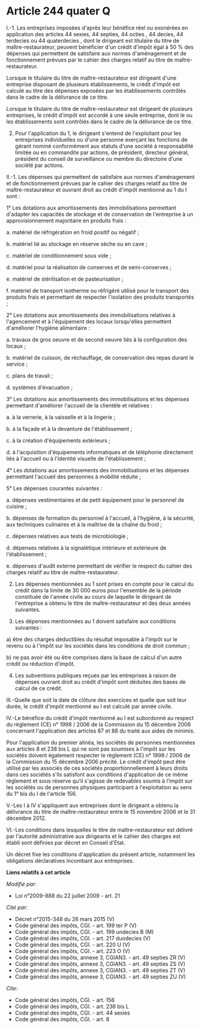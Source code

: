 # Article 244 quater Q

I.-1. Les entreprises imposées d'après leur bénéfice réel ou exonérées en application des articles 44 sexies, 44 septies, 44
octies , 44 decies, 44 terdecies ou 44 quaterdecies , dont le dirigeant est titulaire du titre de maître-restaurateur,
peuvent bénéficier d'un crédit d'impôt égal à 50 % des dépenses qui permettent de satisfaire aux normes d'aménagement et de
fonctionnement prévues par le cahier des charges relatif au titre de maître-restaurateur. 

Lorsque le titulaire du titre de maître-restaurateur est dirigeant d'une entreprise disposant de plusieurs établissements, le
crédit d'impôt est calculé au titre des dépenses exposées par les établissements contrôlés dans le cadre de la délivrance de
ce titre. 

Lorsque le titulaire du titre de maître-restaurateur est dirigeant de plusieurs entreprises, le crédit d'impôt est accordé à
une seule entreprise, dont le ou les établissements sont contrôlés dans le cadre de la délivrance de ce titre. 

2. Pour l'application du 1, le dirigeant s'entend de l'exploitant pour les entreprises individuelles ou d'une personne
exerçant les fonctions de gérant nommé conformément aux statuts d'une société à responsabilité limitée ou en commandite par
actions, de président, directeur général, président du conseil de surveillance ou membre du directoire d'une société par
actions. 

II.-1. Les dépenses qui permettent de satisfaire aux normes d'aménagement et de fonctionnement prévues par le cahier des
charges relatif au titre de maître-restaurateur et ouvrant droit au crédit d'impôt mentionné au 1 du I sont : 

1° Les dotations aux amortissements des immobilisations permettant d'adapter les capacités de stockage et de conservation de
l'entreprise à un approvisionnement majoritaire en produits frais : 

a. matériel de réfrigération en froid positif ou négatif ; 

b. matériel lié au stockage en réserve sèche ou en cave ; 

c. matériel de conditionnement sous vide ; 

d. matériel pour la réalisation de conserves et de semi-conserves ; 

e. matériel de stérilisation et de pasteurisation ; 

f. matériel de transport isotherme ou réfrigéré utilisé pour le transport des produits frais et permettant de respecter
l'isolation des produits transportés ; 

2° Les dotations aux amortissements des immobilisations relatives à l'agencement et à l'équipement des locaux lorsqu'elles
permettent d'améliorer l'hygiène alimentaire : 

a. travaux de gros oeuvre et de second oeuvre liés à la configuration des locaux ; 

b. matériel de cuisson, de réchauffage, de conservation des repas durant le service ; 

c. plans de travail ; 

d. systèmes d'évacuation ; 

3° Les dotations aux amortissements des immobilisations et les dépenses permettant d'améliorer l'accueil de la clientèle et
relatives : 

a. à la verrerie, à la vaisselle et à la lingerie ; 

b. à la façade et à la devanture de l'établissement ; 

c. à la création d'équipements extérieurs ; 

d. à l'acquisition d'équipements informatiques et de téléphonie directement liés à l'accueil ou à l'identité visuelle de
l'établissement ; 

4° Les dotations aux amortissements des immobilisations et les dépenses permettant l'accueil des personnes à mobilité
réduite ; 

5° Les dépenses courantes suivantes : 

a. dépenses vestimentaires et de petit équipement pour le personnel de cuisine ; 

b. dépenses de formation du personnel à l'accueil, à l'hygiène, à la sécurité, aux techniques culinaires et à la maîtrise de
la chaîne du froid ; 

c. dépenses relatives aux tests de microbiologie ; 

d. dépenses relatives à la signalétique intérieure et extérieure de l'établissement ; 

e. dépenses d'audit externe permettant de vérifier le respect du cahier des charges relatif au titre de maître-restaurateur. 

2. Les dépenses mentionnées au 1 sont prises en compte pour le calcul du crédit dans la limite de 30 000 euros pour
l'ensemble de la période constituée de l'année civile au cours de laquelle le dirigeant de l'entreprise a obtenu le titre de
maître-restaurateur et des deux années suivantes. 

3. Les dépenses mentionnées au 1 doivent satisfaire aux conditions suivantes : 

a) être des charges déductibles du résultat imposable à l'impôt sur le revenu ou à l'impôt sur les sociétés dans les
conditions de droit commun ; 

b) ne pas avoir été ou être comprises dans la base de calcul d'un autre crédit ou réduction d'impôt. 

4. Les subventions publiques reçues par les entreprises à raison de dépenses ouvrant droit au crédit d'impôt sont déduites
des bases de calcul de ce crédit. 

III.-Quelle que soit la date de clôture des exercices et quelle que soit leur durée, le crédit d'impôt mentionné au I est
calculé par année civile. 

IV.-Le bénéfice du crédit d'impôt mentionné au I est subordonné au respect du règlement (CE) n° 1998 / 2006 de la Commission
du 15 décembre 2006 concernant l'application des articles 87 et 88 du traité aux aides de minimis. 

Pour l'application du premier alinéa, les sociétés de personnes mentionnées aux articles 8 et 238 bis L qui ne sont pas
soumises à l'impôt sur les sociétés doivent également respecter le règlement (CE) n° 1998 / 2006 de la Commission du 15
décembre 2006 précité. Le crédit d'impôt peut être utilisé par les associés de ces sociétés proportionnellement à leurs
droits dans ces sociétés s'ils satisfont aux conditions d'application de ce même règlement et sous réserve qu'il s'agisse de
redevables soumis à l'impôt sur les sociétés ou de personnes physiques participant à l'exploitation au sens du 1° bis du I de
l'article 156.

V.-Les I à IV s'appliquent aux entreprises dont le dirigeant a obtenu la délivrance du titre de maître-restaurateur entre le
15 novembre 2006 et le 31 décembre 2012. 

VI.-Les conditions dans lesquelles le titre de maître-restaurateur est délivré par l'autorité administrative aux dirigeants
et le cahier des charges est établi sont définies par décret en Conseil d'Etat. 

Un décret fixe les conditions d'application du présent article, notamment les obligations déclaratives incombant aux
entreprises.

**Liens relatifs à cet article**

_Modifié par_:

  - Loi n°2009-888 du 22 juillet 2009 - art. 21

_Cité par_:

  - Décret n°2015-348 du 26 mars 2015 (V)
  - Code général des impôts, CGI. - art. 199 ter P (V)
  - Code général des impôts, CGI. - art. 199 undecies B (M)
  - Code général des impôts, CGI. - art. 217 duodecies (V)
  - Code général des impôts, CGI. - art. 220 U (V)
  - Code général des impôts, CGI. - art. 223 O (V)
  - Code général des impôts, annexe 3, CGIAN3. - art. 49 septies ZR (V)
  - Code général des impôts, annexe 3, CGIAN3. - art. 49 septies ZS (V)
  - Code général des impôts, annexe 3, CGIAN3. - art. 49 septies ZT (V)
  - Code général des impôts, annexe 3, CGIAN3. - art. 49 septies ZU (V)

_Cite_:

  - Code général des impôts, CGI. - art. 156
  - Code général des impôts, CGI. - art. 238 bis L
  - Code général des impôts, CGI. - art. 44 sexies
  - Code général des impôts, CGI. - art. 8

